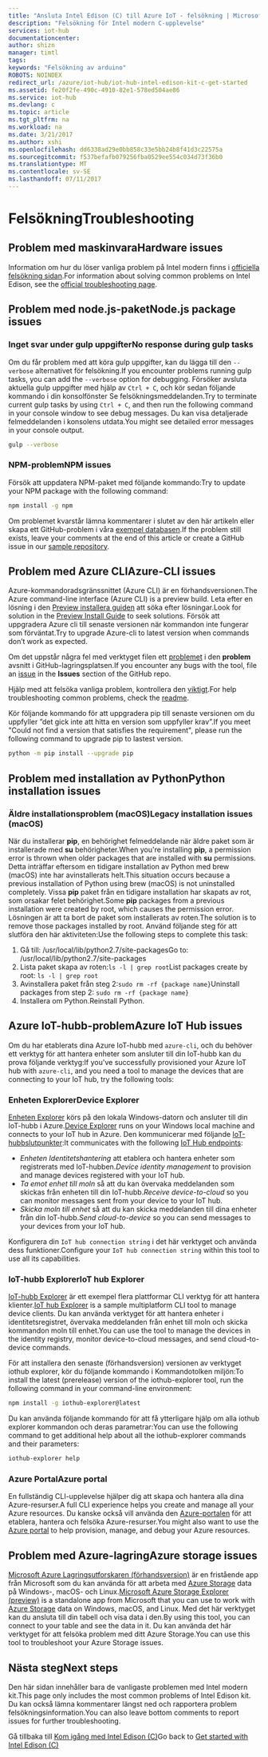 ```yaml
---
title: "Ansluta Intel Edison (C) till Azure IoT - felsökning | Microsoft Docs"
description: "Felsökning för Intel modern C-upplevelse"
services: iot-hub
documentationcenter: 
author: shizn
manager: timtl
tags: 
keywords: "Felsökning av arduino"
ROBOTS: NOINDEX
redirect_url: /azure/iot-hub/iot-hub-intel-edison-kit-c-get-started
ms.assetid: fe20f2fe-490c-4910-82e1-578ed504ae86
ms.service: iot-hub
ms.devlang: c
ms.topic: article
ms.tgt_pltfrm: na
ms.workload: na
ms.date: 3/21/2017
ms.author: xshi
ms.openlocfilehash: dd6338ad29e0bb858c33e5bb24b8f41d3c22575a
ms.sourcegitcommit: f537befafb079256fba0529ee554c034d73f36b0
ms.translationtype: MT
ms.contentlocale: sv-SE
ms.lasthandoff: 07/11/2017
---
```

# <a name="troubleshooting"></a><span data-ttu-id="72f26-104">Felsökning</span><span class="sxs-lookup"><span data-stu-id="72f26-104">Troubleshooting</span></span>
## <a name="hardware-issues"></a><span data-ttu-id="72f26-105">Problem med maskinvara</span><span class="sxs-lookup"><span data-stu-id="72f26-105">Hardware issues</span></span>
<span data-ttu-id="72f26-106">Information om hur du löser vanliga problem på Intel modern finns i [officiella felsökning sidan](https://software.intel.com/en-us/node/637974).</span><span class="sxs-lookup"><span data-stu-id="72f26-106">For information about solving common problems on Intel Edison, see the [official troubleshooting page](https://software.intel.com/en-us/node/637974).</span></span>

## <a name="nodejs-package-issues"></a><span data-ttu-id="72f26-107">Problem med node.js-paket</span><span class="sxs-lookup"><span data-stu-id="72f26-107">Node.js package issues</span></span>
### <a name="no-response-during-gulp-tasks"></a><span data-ttu-id="72f26-108">Inget svar under gulp uppgifter</span><span class="sxs-lookup"><span data-stu-id="72f26-108">No response during gulp tasks</span></span>
<span data-ttu-id="72f26-109">Om du får problem med att köra gulp uppgifter, kan du lägga till den `--verbose` alternativet för felsökning.</span><span class="sxs-lookup"><span data-stu-id="72f26-109">If you encounter problems running gulp tasks, you can add the `--verbose` option for debugging.</span></span> <span data-ttu-id="72f26-110">Försöker avsluta aktuella gulp uppgifter med hjälp av `Ctrl + C`, och kör sedan följande kommando i din konsolfönster Se felsökningsmeddelanden.</span><span class="sxs-lookup"><span data-stu-id="72f26-110">Try to terminate current gulp tasks by using `Ctrl + C`, and then run the following command in your console window to see debug messages.</span></span> <span data-ttu-id="72f26-111">Du kan visa detaljerade felmeddelanden i konsolens utdata.</span><span class="sxs-lookup"><span data-stu-id="72f26-111">You might see detailed error messages in your console output.</span></span> 

```bash
gulp --verbose
```

### <a name="npm-issues"></a><span data-ttu-id="72f26-112">NPM-problem</span><span class="sxs-lookup"><span data-stu-id="72f26-112">NPM issues</span></span>
<span data-ttu-id="72f26-113">Försök att uppdatera NPM-paket med följande kommando:</span><span class="sxs-lookup"><span data-stu-id="72f26-113">Try to update your NPM package with the following command:</span></span>

```bash
npm install -g npm
```

<span data-ttu-id="72f26-114">Om problemet kvarstår lämna kommentarer i slutet av den här artikeln eller skapa ett GitHub-problem i våra [exempel databasen][sample-repository].</span><span class="sxs-lookup"><span data-stu-id="72f26-114">If the problem still exists, leave your comments at the end of this article or create a GitHub issue in our [sample repository][sample-repository].</span></span>

## <a name="azure-cli-issues"></a><span data-ttu-id="72f26-115">Problem med Azure CLI</span><span class="sxs-lookup"><span data-stu-id="72f26-115">Azure-CLI issues</span></span>
<span data-ttu-id="72f26-116">Azure-kommandoradsgränssnittet (Azure CLI) är en förhandsversionen.</span><span class="sxs-lookup"><span data-stu-id="72f26-116">The Azure command-line interface (Azure CLI) is a preview build.</span></span> <span data-ttu-id="72f26-117">Leta efter en lösning i den [Preview installera guiden](https://github.com/Azure/azure-cli/blob/master/doc/preview_install_guide.md) att söka efter lösningar.</span><span class="sxs-lookup"><span data-stu-id="72f26-117">Look for solution in the [Preview Install Guide](https://github.com/Azure/azure-cli/blob/master/doc/preview_install_guide.md) to seek solutions.</span></span> <span data-ttu-id="72f26-118">Försök att uppgradera Azure cli till senaste versionen när kommandon inte fungerar som förväntat.</span><span class="sxs-lookup"><span data-stu-id="72f26-118">Try to upgrade Azure-cli to latest version when commands don’t work as expected.</span></span>

<span data-ttu-id="72f26-119">Om det uppstår några fel med verktyget filen ett [problemet](https://github.com/Azure/azure-cli/issues) i den **problem** avsnitt i GitHub-lagringsplatsen.</span><span class="sxs-lookup"><span data-stu-id="72f26-119">If you encounter any bugs with the tool, file an [issue](https://github.com/Azure/azure-cli/issues) in the **Issues** section of the GitHub repo.</span></span>

<span data-ttu-id="72f26-120">Hjälp med att felsöka vanliga problem, kontrollera den [viktigt](https://github.com/Azure/azure-cli/blob/master/README.rst).</span><span class="sxs-lookup"><span data-stu-id="72f26-120">For help troubleshooting common problems, check the [readme](https://github.com/Azure/azure-cli/blob/master/README.rst).</span></span>

<span data-ttu-id="72f26-121">Kör följande kommando för att uppgradera pip till senaste versionen om du uppfyller ”det gick inte att hitta en version som uppfyller krav”.</span><span class="sxs-lookup"><span data-stu-id="72f26-121">If you meet "Could not find a version that satisfies the requirement", please run the following command to upgrade pip to lastest version.</span></span>

```bash
python -m pip install --upgrade pip
```

## <a name="python-installation-issues"></a><span data-ttu-id="72f26-122">Problem med installation av Python</span><span class="sxs-lookup"><span data-stu-id="72f26-122">Python installation issues</span></span>
### <a name="legacy-installation-issues-macos"></a><span data-ttu-id="72f26-123">Äldre installationsproblem (macOS)</span><span class="sxs-lookup"><span data-stu-id="72f26-123">Legacy installation issues (macOS)</span></span>
<span data-ttu-id="72f26-124">När du installerar **pip**, en behörighet felmeddelande när äldre paket som är installerade med **su** behörigheter.</span><span class="sxs-lookup"><span data-stu-id="72f26-124">When you're installing **pip**, a permission error is thrown when older packages that are installed with **su** permissions.</span></span> <span data-ttu-id="72f26-125">Detta inträffar eftersom en tidigare installation av Python med brew (macOS) inte har avinstallerats helt.</span><span class="sxs-lookup"><span data-stu-id="72f26-125">This situation occurs because a previous installation of Python using brew (macOS) is not uninstalled completely.</span></span> <span data-ttu-id="72f26-126">Vissa **pip** paket från en tidigare installation har skapats av rot, som orsakar felet behörighet.</span><span class="sxs-lookup"><span data-stu-id="72f26-126">Some **pip** packages from a previous installation were created by root, which causes the permission error.</span></span> <span data-ttu-id="72f26-127">Lösningen är att ta bort de paket som installerats av roten.</span><span class="sxs-lookup"><span data-stu-id="72f26-127">The solution is to remove those packages installed by root.</span></span> <span data-ttu-id="72f26-128">Använd följande steg för att slutföra den här aktiviteten:</span><span class="sxs-lookup"><span data-stu-id="72f26-128">Use the following steps to complete this task:</span></span>

1. <span data-ttu-id="72f26-129">Gå till: /usr/local/lib/python2.7/site-packages</span><span class="sxs-lookup"><span data-stu-id="72f26-129">Go to: /usr/local/lib/python2.7/site-packages</span></span>
2. <span data-ttu-id="72f26-130">Lista paket skapa av roten:`ls -l | grep root`</span><span class="sxs-lookup"><span data-stu-id="72f26-130">List packages create by root: `ls -l | grep root`</span></span>
3. <span data-ttu-id="72f26-131">Avinstallera paket från steg 2:`sudo rm -rf {package name}`</span><span class="sxs-lookup"><span data-stu-id="72f26-131">Uninstall packages from step 2: `sudo rm -rf {package name}`</span></span>
4. <span data-ttu-id="72f26-132">Installera om Python.</span><span class="sxs-lookup"><span data-stu-id="72f26-132">Reinstall Python.</span></span>

## <a name="azure-iot-hub-issues"></a><span data-ttu-id="72f26-133">Azure IoT-hubb-problem</span><span class="sxs-lookup"><span data-stu-id="72f26-133">Azure IoT Hub issues</span></span>
<span data-ttu-id="72f26-134">Om du har etablerats dina Azure IoT-hubb med `azure-cli`, och du behöver ett verktyg för att hantera enheter som ansluter till din IoT-hubb kan du prova följande verktyg:</span><span class="sxs-lookup"><span data-stu-id="72f26-134">If you've successfully provisioned your Azure IoT hub with `azure-cli`, and you need a tool to manage the devices that are connecting to your IoT hub, try the following tools:</span></span>

### <a name="device-explorer"></a><span data-ttu-id="72f26-135">Enheten Explorer</span><span class="sxs-lookup"><span data-stu-id="72f26-135">Device Explorer</span></span>
<span data-ttu-id="72f26-136">[Enheten Explorer](https://github.com/Azure/azure-iot-sdk-csharp/tree/master/tools/DeviceExplorer) körs på den lokala Windows-datorn och ansluter till din IoT-hubb i Azure.</span><span class="sxs-lookup"><span data-stu-id="72f26-136">[Device Explorer](https://github.com/Azure/azure-iot-sdk-csharp/tree/master/tools/DeviceExplorer) runs on your Windows local machine and connects to your IoT hub in Azure.</span></span> <span data-ttu-id="72f26-137">Den kommunicerar med följande [IoT-hubbslutpunkter](iot-hub-devguide.md):</span><span class="sxs-lookup"><span data-stu-id="72f26-137">It communicates with the following [IoT Hub endpoints](iot-hub-devguide.md):</span></span>

- <span data-ttu-id="72f26-138">_Enheten Identitetshantering_ att etablera och hantera enheter som registrerats med IoT-hubben.</span><span class="sxs-lookup"><span data-stu-id="72f26-138">_Device identity management_ to provision and manage devices registered with your IoT hub.</span></span>
- <span data-ttu-id="72f26-139">_Ta emot enhet till moln_ så att du kan övervaka meddelanden som skickas från enheten till din IoT-hubb.</span><span class="sxs-lookup"><span data-stu-id="72f26-139">_Receive device-to-cloud_ so you can monitor messages sent from your device to your IoT hub.</span></span>
- <span data-ttu-id="72f26-140">_Skicka moln till enhet_ så att du kan skicka meddelanden till dina enheter från din IoT-hubb.</span><span class="sxs-lookup"><span data-stu-id="72f26-140">_Send cloud-to-device_ so you can send messages to your devices from your IoT hub.</span></span>

<span data-ttu-id="72f26-141">Konfigurera din `IoT hub connection string` i det här verktyget och använda dess funktioner.</span><span class="sxs-lookup"><span data-stu-id="72f26-141">Configure your `IoT hub connection string` within this tool to use all its capabilities.</span></span>

### <a name="iot-hub-explorer"></a><span data-ttu-id="72f26-142">IoT-hubb Explorer</span><span class="sxs-lookup"><span data-stu-id="72f26-142">IoT hub Explorer</span></span>
<span data-ttu-id="72f26-143">[IoT-hubb Explorer](https://github.com/Azure/iothub-explorer) är ett exempel flera plattformar CLI verktyg för att hantera klienter.</span><span class="sxs-lookup"><span data-stu-id="72f26-143">[IoT hub Explorer](https://github.com/Azure/iothub-explorer) is a sample multiplatform CLI tool to manage device clients.</span></span> <span data-ttu-id="72f26-144">Du kan använda verktyget för att hantera enheter i identitetsregistret, övervaka meddelanden från enhet till moln och skicka kommandon moln till enhet.</span><span class="sxs-lookup"><span data-stu-id="72f26-144">You can use the tool to manage the devices in the identity registry, monitor device-to-cloud messages, and send cloud-to-device commands.</span></span>

<span data-ttu-id="72f26-145">För att installera den senaste (förhandsversion) versionen av verktyget iothub explorer, kör du följande kommando i Kommandotolken miljön:</span><span class="sxs-lookup"><span data-stu-id="72f26-145">To install the latest (prerelease) version of the iothub-explorer tool, run the following command in your command-line environment:</span></span>

```bash
npm install -g iothub-explorer@latest
```

<span data-ttu-id="72f26-146">Du kan använda följande kommando för att få ytterligare hjälp om alla iothub explorer kommandon och deras parametrar:</span><span class="sxs-lookup"><span data-stu-id="72f26-146">You can use the following command to get additional help about all the iothub-explorer commands and their parameters:</span></span>

```bash
iothub-explorer help
```

### <a name="azure-portal"></a><span data-ttu-id="72f26-147">Azure Portal</span><span class="sxs-lookup"><span data-stu-id="72f26-147">Azure portal</span></span>
<span data-ttu-id="72f26-148">En fullständig CLI-upplevelse hjälper dig att skapa och hantera alla dina Azure-resurser.</span><span class="sxs-lookup"><span data-stu-id="72f26-148">A full CLI experience helps you create and manage all your Azure resources.</span></span> <span data-ttu-id="72f26-149">Du kanske också vill använda den [Azure-portalen](../azure-portal-overview.md) för att etablera, hantera och felsöka Azure-resurser.</span><span class="sxs-lookup"><span data-stu-id="72f26-149">You might also want to use the [Azure portal](../azure-portal-overview.md) to help provision, manage, and debug your Azure resources.</span></span>

## <a name="azure-storage-issues"></a><span data-ttu-id="72f26-150">Problem med Azure-lagring</span><span class="sxs-lookup"><span data-stu-id="72f26-150">Azure storage issues</span></span>
<span data-ttu-id="72f26-151">[Microsoft Azure Lagringsutforskaren (förhandsversion)](http://storageexplorer.com) är en fristående app från Microsoft som du kan använda för att arbeta med [Azure Storage](https://azure.microsoft.com/en-us/services/storage/) data på Windows-, macOS- och Linux.</span><span class="sxs-lookup"><span data-stu-id="72f26-151">[Microsoft Azure Storage Explorer (preview)](http://storageexplorer.com) is a standalone app from Microsoft that you can use to work with [Azure Storage](https://azure.microsoft.com/en-us/services/storage/) data on Windows, macOS, and Linux.</span></span> <span data-ttu-id="72f26-152">Med det här verktyget kan du ansluta till din tabell och visa data i den.</span><span class="sxs-lookup"><span data-stu-id="72f26-152">By using this tool, you can connect to your table and see the data in it.</span></span> <span data-ttu-id="72f26-153">Du kan använda det här verktyget för att felsöka problem med ditt Azure Storage.</span><span class="sxs-lookup"><span data-stu-id="72f26-153">You can use this tool to troubleshoot your Azure Storage issues.</span></span>

## <a name="next-steps"></a><span data-ttu-id="72f26-154">Nästa steg</span><span class="sxs-lookup"><span data-stu-id="72f26-154">Next steps</span></span>
<span data-ttu-id="72f26-155">Den här sidan innehåller bara de vanligaste problemen med Intel modern kit.</span><span class="sxs-lookup"><span data-stu-id="72f26-155">This page only includes the most common problems of Intel Edison kit.</span></span> <span data-ttu-id="72f26-156">Du kan också lämna kommentarer längst ned och rapportera problem felsökningsinformation.</span><span class="sxs-lookup"><span data-stu-id="72f26-156">You can also leave bottom comments to report issues for further troubleshooting.</span></span>

<span data-ttu-id="72f26-157">Gå tillbaka till [Kom igång med Intel Edison (C)](iot-hub-intel-edison-kit-c-get-started.md)</span><span class="sxs-lookup"><span data-stu-id="72f26-157">Go back to [Get started with Intel Edison (C)](iot-hub-intel-edison-kit-c-get-started.md)</span></span>

<!-- Images and links -->

[sample-repository]: https://github.com/Azure-Samples/iot-hub-c-edison-getting-started